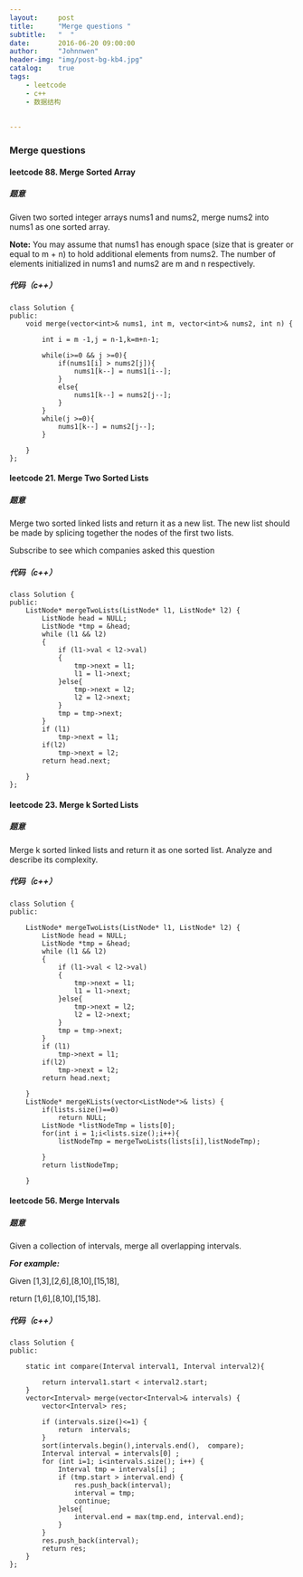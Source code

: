 ```yaml
---
layout:     post
title:      "Merge questions "
subtitle:   "  "
date:       2016-06-20 09:00:00
author:     "Johnnwen"
header-img: "img/post-bg-kb4.jpg"
catalog:    true
tags:
    - leetcode
    - c++
    - 数据结构
  
    
---
```



### Merge questions



#### leetcode 88. Merge Sorted Array

##### 题意

Given two sorted integer arrays nums1 and nums2, merge nums2 into nums1 as one sorted array.

**Note:**
You may assume that nums1 has enough space (size that is greater or equal to m + n) to hold additional elements from nums2. The number of elements initialized in nums1 and nums2 are m and n respectively.

##### 代码（c++）

```
class Solution {
public:
    void merge(vector<int>& nums1, int m, vector<int>& nums2, int n) {
        
        int i = m -1,j = n-1,k=m+n-1;
        
        while(i>=0 && j >=0){
            if(nums1[i] > nums2[j]){
                nums1[k--] = nums1[i--];
            }
            else{
                nums1[k--] = nums2[j--];
            }
        }
        while(j >=0){
            nums1[k--] = nums2[j--];
        }
        
    }
};
```

#### leetcode 21. Merge Two Sorted Lists

##### 题意

Merge two sorted linked lists and return it as a new list. The new list should be made by splicing together the nodes of the first two lists.

Subscribe to see which companies asked this question

##### 代码（c++）

```
class Solution {
public:
    ListNode* mergeTwoLists(ListNode* l1, ListNode* l2) {
        ListNode head = NULL;  
        ListNode *tmp = &head;  
        while (l1 && l2)  
        {  
            if (l1->val < l2->val)  
            {  
                tmp->next = l1;  
                l1 = l1->next;  
            }else{  
                tmp->next = l2;  
                l2 = l2->next;  
            }  
            tmp = tmp->next;  
        }  
        if (l1)  
            tmp->next = l1;  
        if(l2)  
            tmp->next = l2;  
        return head.next;  
        
    }
};
```

#### leetcode 23. Merge k Sorted Lists

##### 题意

Merge k sorted linked lists and return it as one sorted list. Analyze and describe its complexity.

##### 代码（c++）

```
class Solution {
public:

    ListNode* mergeTwoLists(ListNode* l1, ListNode* l2) {
        ListNode head = NULL;  
        ListNode *tmp = &head;  
        while (l1 && l2)  
        {  
            if (l1->val < l2->val)  
            {  
                tmp->next = l1;  
                l1 = l1->next;  
            }else{  
                tmp->next = l2;  
                l2 = l2->next;  
            }  
            tmp = tmp->next;  
        }  
        if (l1)  
            tmp->next = l1;  
        if(l2)  
            tmp->next = l2;  
        return head.next;  
        
    }
    ListNode* mergeKLists(vector<ListNode*>& lists) {
        if(lists.size()==0)
            return NULL;
        ListNode *listNodeTmp = lists[0];
        for(int i = 1;i<lists.size();i++){
            listNodeTmp = mergeTwoLists(lists[i],listNodeTmp);
            
        }
        return listNodeTmp;
        
    }
```
#### leetcode 56. Merge Intervals

##### 题意

Given a collection of intervals, merge all overlapping intervals.

***For example:***

Given [1,3],[2,6],[8,10],[15,18],

return [1,6],[8,10],[15,18].

#####  代码（c++）

```
class Solution {
public:

    static int compare(Interval interval1, Interval interval2){  
      
        return interval1.start < interval2.start;  
    }  
    vector<Interval> merge(vector<Interval>& intervals) {  
        vector<Interval> res;  
          
        if (intervals.size()<=1) {  
            return  intervals;  
        }  
        sort(intervals.begin(),intervals.end(),  compare);  
        Interval interval = intervals[0] ;  
        for (int i=1; i<intervals.size(); i++) {  
            Interval tmp = intervals[i] ;  
            if (tmp.start > interval.end) {  
                res.push_back(interval);  
                interval = tmp;  
                continue;  
            }else{  
                interval.end = max(tmp.end, interval.end);  
            }  
        }  
        res.push_back(interval);  
        return res;  
    }  
};

```

